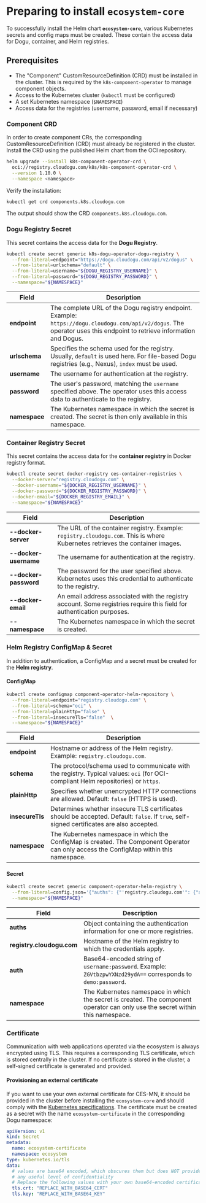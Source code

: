# Preparing to install `ecosystem-core`

To successfully install the Helm chart **`ecosystem-core`**, various Kubernetes secrets and config maps must be created.
These contain the access data for Dogu, container, and Helm registries.

## Prerequisites

- The "Component" CustomResourceDefinition (CRD) must be installed in the cluster.
  This is required by the `k8s-component-operator` to manage component objects.
- Access to the Kubernetes cluster (`kubectl` must be configured)
- A set Kubernetes namespace (`$NAMESPACE`)
- Access data for the registries (username, password, email if necessary)

### Component CRD
In order to create component CRs, the corresponding CustomResourceDefinition (CRD) must already be registered in the cluster.
Install the CRD using the published Helm chart from the OCI repository.

```bash
helm upgrade --install k8s-component-operator-crd \
  oci://registry.cloudogu.com/k8s/k8s-component-operator-crd \
  --version 1.10.0 \
  --namespace <namespace>
```

Verify the installation:
```bash
kubectl get crd components.k8s.cloudogu.com
```
The output should show the CRD `components.k8s.cloudogu.com`.

### Dogu Registry Secret

This secret contains the access data for the **Dogu Registry**.

```bash
kubectl create secret generic k8s-dogu-operator-dogu-registry \
  --from-literal=endpoint="https://dogu.cloudogu.com/api/v2/dogus" \
  --from-literal=urlschema="default" \
  --from-literal=username="${DOGU_REGISTRY_USERNAME}" \
  --from-literal=password="${DOGU_REGISTRY_PASSWORD}" \
  --namespace="${NAMESPACE}"
```

| Field         | Description                                                                                                                                                           |
| ------------- |-----------------------------------------------------------------------------------------------------------------------------------------------------------------------|
| **endpoint**  | The complete URL of the Dogu registry endpoint. Example: `https://dogu.cloudogu.com/api/v2/dogus`. The operator uses this endpoint to retrieve information and Dogus. |
| **urlschema** | Specifies the schema used for the registry. Usually, `default` is used here. For file-based Dogu registries (e.g., Nexus), `index` must be used.                      |
| **username**  | The username for authentication at the registry.                                                                                                                      |
| **password**  | The user's password, matching the `username` specified above. The operator uses this access data to authenticate to the registry.                                     |
| **namespace** | The Kubernetes namespace in which the secret is created. The secret is then only available in this namespace.                                                         |


### Container Registry Secret

This secret contains the access data for the **container registry** in Docker registry format.

```bash
kubectl create secret docker-registry ces-container-registries \
  --docker-server="registry.cloudogu.com" \
  --docker-username="${DOCKER_REGISTRY_USERNAME}" \
  --docker-password="${DOCKER_REGISTRY_PASSWORD}" \
  --docker-email="${DOCKER_REGISTRY_EMAIL}" \
  --namespace="${NAMESPACE}"
```

| Field                 | Description                                                                                                                   |
| --------------------- |-------------------------------------------------------------------------------------------------------------------------------|
| **--docker-server**   | The URL of the container registry. Example: `registry.cloudogu.com`. This is where Kubernetes retrieves the container images. |
| **--docker-username** | The username for authentication at the registry.                                                                              |
| **--docker-password** | The password for the user specified above. Kubernetes uses this credential to authenticate to the registry.                   |
| **--docker-email**    | An email address associated with the registry account. Some registries require this field for authentication purposes.        |
| **--namespace**       | The Kubernetes namespace in which the secret is created.                                                                      |


### Helm Registry ConfigMap & Secret

In addition to authentication, a ConfigMap and a secret must be created for the **Helm registry**.

#### ConfigMap

```bash
kubectl create configmap component-operator-helm-repository \
  --from-literal=endpoint="registry.cloudogu.com" \
  --from-literal=schema="oci" \
  --from-literal=plainHttp="false" \
  --from-literal=insecureTls="false"  \
  --namespace="${NAMESPACE}"
```

| Field           | Description                                                                                                                               |
| --------------- |-------------------------------------------------------------------------------------------------------------------------------------------|
| **endpoint**    | Hostname or address of the Helm registry. Example: `registry.cloudogu.com`.                                                               |
| **schema**      | The protocol/schema used to communicate with the registry. Typical values: `oci` (for OCI-compliant Helm repositories) or `https`.        |
| **plainHttp**   | Specifies whether unencrypted HTTP connections are allowed. Default: `false` (HTTPS is used).                                             |
| **insecureTls** | Determines whether insecure TLS certificates should be accepted. Default: `false`. If `true`, self-signed certificates are also accepted. |
| **namespace**   | The Kubernetes namespace in which the ConfigMap is created. The Component Operator can only access the ConfigMap within this namespace.   |


#### Secret

```bash
kubectl create secret generic component-operator-helm-registry \
  --from-literal=config.json='{"auths": {"'registry.cloudogu.com'": {"auth": "'$(echo -n "${HELM_REGISTRY_USERNAME}:${HELM_REGISTRY_PASSWORD}" | base64)'"}}}' \
  --namespace="${NAMESPACE}"
```

| Field                     | Description                                                                                                                    |
| ------------------------- |--------------------------------------------------------------------------------------------------------------------------------|
| **auths**                 | Object containing the authentication information for one or more registries.                                                   |
| **registry.cloudogu.com** | Hostname of the Helm registry to which the credentials apply.                                                                  |
| **auth**                  | Base64-encoded string of `username:password`. Example: `ZGVtbzpwYXNzd29ydA==` corresponds to `demo:password`.                  |
| **namespace**             | The Kubernetes namespace in which the secret is created. The component operator can only use the secret within this namespace. |


### Certificate

Communication with web applications operated via the ecosystem is always encrypted using TLS.
This requires a corresponding TLS certificate, which is stored centrally in the cluster. If no certificate is stored in the cluster,
a self-signed certificate is generated and provided.

#### Provisioning an external certificate

If you want to use your own external certificate for CES-MN, it should be provided in the cluster before installing the `ecosystem-core`
and should comply with the [Kubernetes specifications](https://kubernetes.io/docs/concepts/configuration/secret/#tls-secrets).
The certificate must be created as a secret with the name `ecosystem-certificate` in the corresponding Dogu namespace:

```yaml
apiVersion: v1
kind: Secret
metadata:
  name: ecosystem-certificate
  namespace: ecosystem
type: kubernetes.io/tls
data:
  # values are base64 encoded, which obscures them but does NOT provide
  # any useful level of confidentiality
  # Replace the following values with your own base64-encoded certificate and key.
  tls.crt: "REPLACE_WITH_BASE64_CERT" 
  tls.key: "REPLACE_WITH_BASE64_KEY"
```